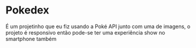 # Pokedex
É um projetinho que eu fiz usando a Poké API junto com uma de imagens, o projeto é responsivo então pode-se ter uma experiência show no smartphone também
